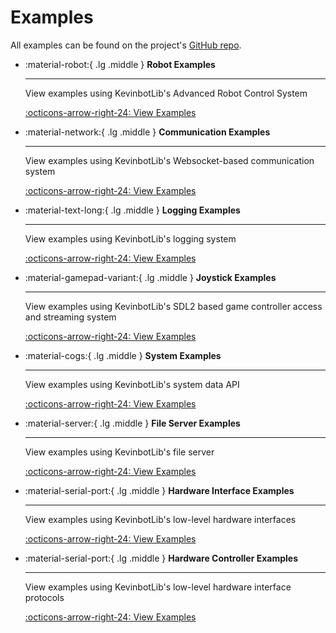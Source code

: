 # Examples

All examples can be found on the project's [GitHub repo](https://github.com/meowmeowahr/kevinbotlib/tree/main/examples).

<div class="grid cards" markdown>

-   :material-robot:{ .lg .middle } __Robot Examples__

    ---

    View examples using KevinbotLib's Advanced Robot Control System

    [:octicons-arrow-right-24: View Examples](robot.md)

-   :material-network:{ .lg .middle } __Communication Examples__

    ---

    View examples using KevinbotLib's Websocket-based communication system

    [:octicons-arrow-right-24: View Examples](comm.md)

-   :material-text-long:{ .lg .middle } __Logging Examples__

    ---

    View examples using KevinbotLib's logging system

    [:octicons-arrow-right-24: View Examples](logger.md)

-   :material-gamepad-variant:{ .lg .middle } __Joystick Examples__

    ---

    View examples using KevinbotLib's SDL2 based game controller access and streaming system

    [:octicons-arrow-right-24: View Examples](joystick.md)

-   :material-cogs:{ .lg .middle } __System Examples__

    ---

    View examples using KevinbotLib's system data API

    [:octicons-arrow-right-24: View Examples](system.md)

-   :material-server:{ .lg .middle } __File Server Examples__

    ---

    View examples using KevinbotLib's file server

    [:octicons-arrow-right-24: View Examples](fileserver.md)

-   :material-serial-port:{ .lg .middle } __Hardware Interface Examples__

    ---

    View examples using KevinbotLib's low-level hardware interfaces

    [:octicons-arrow-right-24: View Examples](hardwareinterface.md)

-   :material-serial-port:{ .lg .middle } __Hardware Controller Examples__

    ---

    View examples using KevinbotLib's low-level hardware interface protocols

    [:octicons-arrow-right-24: View Examples](hardwarecontroller.md)
</div>
